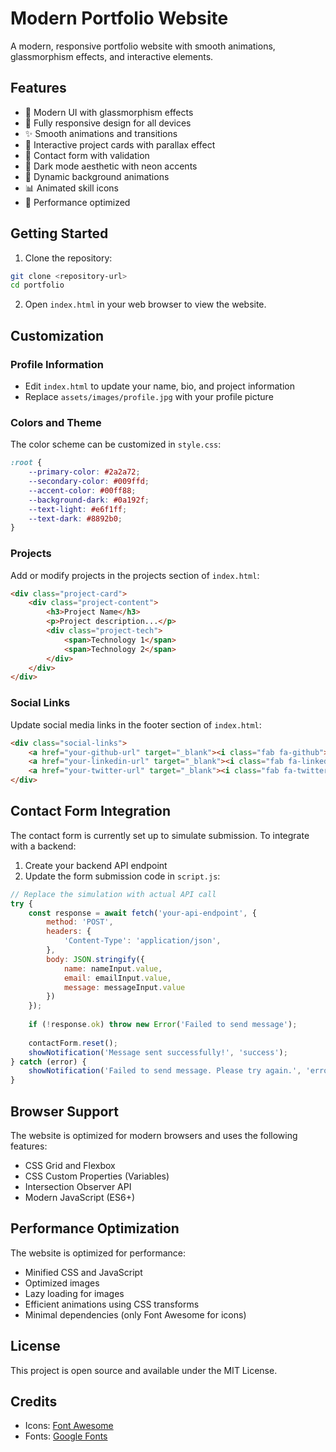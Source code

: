 # Modern Portfolio Website

A modern, responsive portfolio website with smooth animations, glassmorphism effects, and interactive elements.

## Features

- 🎨 Modern UI with glassmorphism effects
- 📱 Fully responsive design for all devices
- ✨ Smooth animations and transitions
- 🎯 Interactive project cards with parallax effect
- 📝 Contact form with validation
- 🌙 Dark mode aesthetic with neon accents
- 🔄 Dynamic background animations
- 📊 Animated skill icons
- 🚀 Performance optimized

## Getting Started

1. Clone the repository:
```bash
git clone <repository-url>
cd portfolio
```

2. Open `index.html` in your web browser to view the website.

## Customization

### Profile Information
- Edit `index.html` to update your name, bio, and project information
- Replace `assets/images/profile.jpg` with your profile picture

### Colors and Theme
The color scheme can be customized in `style.css`:
```css
:root {
    --primary-color: #2a2a72;
    --secondary-color: #009ffd;
    --accent-color: #00ff88;
    --background-dark: #0a192f;
    --text-light: #e6f1ff;
    --text-dark: #8892b0;
}
```

### Projects
Add or modify projects in the projects section of `index.html`:
```html
<div class="project-card">
    <div class="project-content">
        <h3>Project Name</h3>
        <p>Project description...</p>
        <div class="project-tech">
            <span>Technology 1</span>
            <span>Technology 2</span>
        </div>
    </div>
</div>
```

### Social Links
Update social media links in the footer section of `index.html`:
```html
<div class="social-links">
    <a href="your-github-url" target="_blank"><i class="fab fa-github"></i></a>
    <a href="your-linkedin-url" target="_blank"><i class="fab fa-linkedin"></i></a>
    <a href="your-twitter-url" target="_blank"><i class="fab fa-twitter"></i></a>
</div>
```

## Contact Form Integration

The contact form is currently set up to simulate submission. To integrate with a backend:

1. Create your backend API endpoint
2. Update the form submission code in `script.js`:
```javascript
// Replace the simulation with actual API call
try {
    const response = await fetch('your-api-endpoint', {
        method: 'POST',
        headers: {
            'Content-Type': 'application/json',
        },
        body: JSON.stringify({
            name: nameInput.value,
            email: emailInput.value,
            message: messageInput.value
        })
    });
    
    if (!response.ok) throw new Error('Failed to send message');
    
    contactForm.reset();
    showNotification('Message sent successfully!', 'success');
} catch (error) {
    showNotification('Failed to send message. Please try again.', 'error');
}
```

## Browser Support

The website is optimized for modern browsers and uses the following features:
- CSS Grid and Flexbox
- CSS Custom Properties (Variables)
- Intersection Observer API
- Modern JavaScript (ES6+)

## Performance Optimization

The website is optimized for performance:
- Minified CSS and JavaScript
- Optimized images
- Lazy loading for images
- Efficient animations using CSS transforms
- Minimal dependencies (only Font Awesome for icons)

## License

This project is open source and available under the MIT License.

## Credits

- Icons: [Font Awesome](https://fontawesome.com/)
- Fonts: [Google Fonts](https://fonts.google.com/) 